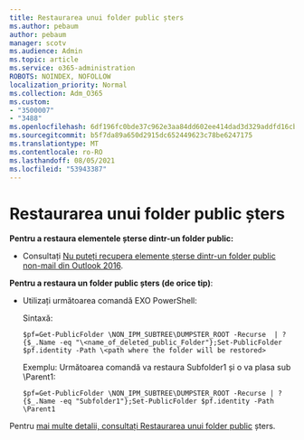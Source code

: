 ```yaml
---
title: Restaurarea unui folder public șters
ms.author: pebaum
author: pebaum
manager: scotv
ms.audience: Admin
ms.topic: article
ms.service: o365-administration
ROBOTS: NOINDEX, NOFOLLOW
localization_priority: Normal
ms.collection: Adm_O365
ms.custom:
- "3500007"
- "3488"
ms.openlocfilehash: 6df196fc0bde37c962e3aa84dd602ee414dad3d329addfd16cb6e3dcc40fc2ae
ms.sourcegitcommit: b5f7da89a650d2915dc652449623c78be6247175
ms.translationtype: MT
ms.contentlocale: ro-RO
ms.lasthandoff: 08/05/2021
ms.locfileid: "53943387"
---
```

# <a name="restore-a-deleted-public-folder"></a>Restaurarea unui folder public șters

**Pentru a restaura elementele șterse dintr-un folder public:**

- Consultați [Nu puteți recupera elemente șterse dintr-un folder public non-mail din Outlook 2016](https://aka.ms/pfrec).
 
**Pentru a restaura un folder public șters (de orice tip)**: 

- Utilizați următoarea comandă EXO PowerShell:

    Sintaxă:

     `$pf=Get-PublicFolder \NON_IPM_SUBTREE\DUMPSTER_ROOT -Recurse  | ?{$_.Name -eq "\<name_of_deleted_public_Folder"};Set-PublicFolder $pf.identity -Path \<path where the folder will be restored>`

    Exemplu: Următoarea comandă va restaura Subfolder1 și o va plasa sub \Parent1:

    `$pf=Get-PublicFolder \NON_IPM_SUBTREE\DUMPSTER_ROOT -Recurse | ?{$_.Name -eq "Subfolder1"};Set-PublicFolder $pf.identity -Path \Parent1`

Pentru [mai multe detalii, consultați Restaurarea unui folder public](https://docs.microsoft.com/exchange/collaboration-exo/public-folders/restore-deleted-public-folder) șters.
